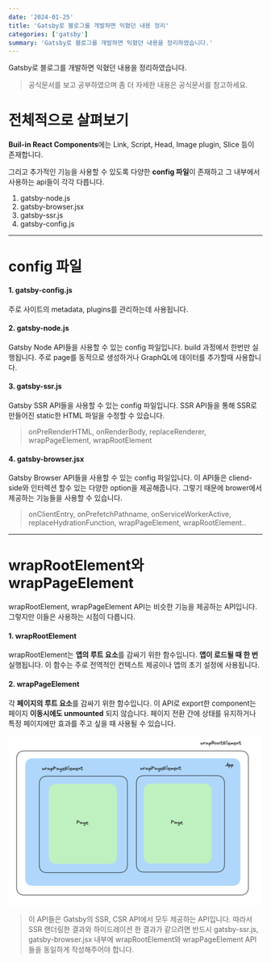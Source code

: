 ```yaml
---
date: '2024-01-25'
title: 'Gatsby로 블로그를 개발하면 익혔던 내용 정리'
categories: ['gatsby']
summary: 'Gatsby로 블로그를 개발하면 익혔던 내용을 정리하였습니다.'
---
```


Gatsby로 블로그를 개발하면 익혔던 내용을 정리하였습니다. 
> 공식문서를 보고 공부하였으며 좀 더 자세한 내용은 공식문서를 참고하세요.

# 전체적으로 살펴보기

**Buil-in React Components**에는 Link, Script, Head, Image plugin, Slice 등이 존재합니다.

그리고 추가적인 기능을 사용할 수 있도록 다양한 **config 파일**이 존재하고 그 내부에서 사용하는 api들이 각각 다릅니다. 

1. gatsby-node.js
2. gatsby-browser.jsx
3. gatsby-ssr.js
4. gatsby-config.js

---

# config 파일
#### 1️. gatsby-config.js
주로 사이트의 metadata, plugins를 관리하는데 사용됩니다. 

#### 2️. gatsby-node.js
Gatsby Node API들을 사용할 수 있는 config 파일입니다. build 과정에서 한번만 실행됩니다. 주로 page를 동적으로 생성하거나 GraphQL에 데이터를 추가할때 사용합니다.

#### 3.  gatsby-ssr.js 
Gatsby SSR API들을 사용할 수 있는 config 파일입니다. SSR API들을 통해 SSR로 만들어진 static한 HTML 파일을 수정할 수 있습니다. 
> onPreRenderHTML, onRenderBody, replaceRenderer, wrapPageElement, wrapRootElement

#### 4️. gatsby-browser.jsx
Gatsby Browser API들을 사용할 수 있는 config 파일입니다. 이 API들은 cliend-side와 인터렉션 할수 있는 다양한 option을 제공해줍니다. 그렇기 때문에 brower에서 제공하는 기능들을 사용할 수 있습니다. 
> onClientEntry, onPrefetchPathname, onServiceWorkerActive, replaceHydrationFunction, wrapPageElement, wrapRootElement..

---

# wrapRootElement와 wrapPageElement
wrapRootElement, wrapPageElement API는 비슷한 기능을 제공하는 API입니다. 그렇지만 이들은 사용하는 시점이 다릅니다. 

#### 1️. wrapRootElement
wrapRootElement는 **앱의 루트 요소**를 감싸기 위한 함수입니다. **앱이 로드될 때 한 번** 실행됩니다. 이 함수는 주로 전역적인 컨텍스트 제공이나 앱의 초기 설정에 사용됩니다.

#### 2. wrapPageElement
각 **페이지의 루트 요소**를 감싸기 위한 함수입니다. 이 API로 export한 component는 페이지 **이동시에도 unmounted** 되지 않습니다. 페이지 전환 간에 상태를 유지하거나 특정 페이지에만 효과를 주고 싶을 때 사용될 수 있습니다.

![warpPage-and-wrapElemet](./assets/warpPage-and-wrapElemet-api-light.png)

> 이 API들은 Gatsby의 SSR, CSR API에서 모두 제공하는 API입니다. 따라서 SSR 랜더링한 결과와 하이드레이션 한 결과가 같으려면 반드시 gatsby-ssr.js, gatsby-browser.jsx 내부에 wrapRootElement와 wrapPageElement API들을 동일하게 작성해주어야 합니다. 